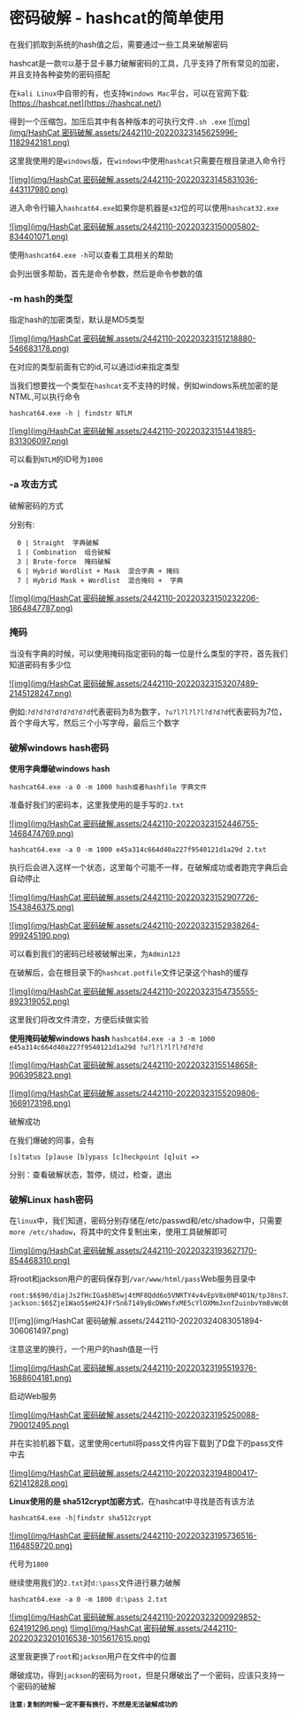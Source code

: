 # 密码破解 - hashcat的简单使用

在我们抓取到系统的hash值之后，需要通过一些工具来破解密码

hashcat是一款`可以`基于显卡暴力破解密码的工具，几乎支持了所有常见的加密，并且支持各种姿势的密码搭配

在`kali Linux`中自带的有，也支持`Windows Mac`平台，可以在官网下载:[https://hashcat.net](https://hashcat.net/)

得到一个压缩包，加压后其中有各种版本的可执行文件`.sh .exe`
[![img](img/HashCat 密码破解.assets/2442110-20220323145625996-1182942181.png)](https://img2022.cnblogs.com/blog/2442110/202203/2442110-20220323145625996-1182942181.png)

这里我使用的是`windows`版，在`windows`中使用`hashcat`只需要在根目录进入命令行

[![img](img/HashCat 密码破解.assets/2442110-20220323145831036-443117980.png)](https://img2022.cnblogs.com/blog/2442110/202203/2442110-20220323145831036-443117980.png)

进入命令行输入`hashcat64.exe`如果你是机器是`x32`位的可以使用`hashcat32.exe`

[![img](img/HashCat 密码破解.assets/2442110-20220323150005802-834401071.png)](https://img2022.cnblogs.com/blog/2442110/202203/2442110-20220323150005802-834401071.png)

使用`hashcat64.exe -h`可以查看工具相关的帮助

会列出很多帮助，首先是命令参数，然后是命令参数的值

### -m hash的类型

指定hash的加密类型，默认是MD5类型

[![img](img/HashCat 密码破解.assets/2442110-20220323151218880-546683178.png)](https://img2022.cnblogs.com/blog/2442110/202203/2442110-20220323151218880-546683178.png)

在对应的类型前面有它的id,可以通过id来指定类型

当我们想要找一个类型在`hashcat`支不支持的时候，例如windows系统加密的是NTML,可以执行命令

`hashcat64.exe -h | findstr NTLM`

[![img](img/HashCat 密码破解.assets/2442110-20220323151441885-831306097.png)](https://img2022.cnblogs.com/blog/2442110/202203/2442110-20220323151441885-831306097.png)

可以看到`NTLM`的ID号为`1000`

### -a 攻击方式

破解密码的方式

分别有:

```
  0 | Straight  字典破解
  1 | Combination  组合破解
  3 | Brute-force  掩码破解
  6 | Hybrid Wordlist + Mask  混合字典 + 掩码
  7 | Hybrid Mask + Wordlist  混合掩码 +  字典
```

[![img](img/HashCat 密码破解.assets/2442110-20220323150232206-1864847787.png)](https://img2022.cnblogs.com/blog/2442110/202203/2442110-20220323150232206-1864847787.png)

### 掩码

当没有字典的时候，可以使用掩码指定密码的每一位是什么类型的字符，首先我们知道密码有多少位

[![img](img/HashCat 密码破解.assets/2442110-20220323153207489-2145128247.png)](https://img2022.cnblogs.com/blog/2442110/202203/2442110-20220323153207489-2145128247.png)

例如:`?d?d?d?d?d?d?d?d`代表密码为8为数字，`?u?l?l?l?l?d?d?d`代表密码为7位，首个字母大写，然后三个小写字母，最后三个数字

### 破解windows hash密码

**使用字典爆破windows hash**

`hashcat64.exe -a 0 -m 1000 hash或者hashfile 字典文件`

准备好我们的密码本，这里我使用的是手写的`2.txt`

[![img](img/HashCat 密码破解.assets/2442110-20220323152446755-1468474769.png)](https://img2022.cnblogs.com/blog/2442110/202203/2442110-20220323152446755-1468474769.png)

`hashcat64.exe -a 0 -m 1000 e45a314c664d40a227f9540121d1a29d 2.txt`

执行后会进入这样一个状态，这里每个可能不一样，在破解成功或者跑完字典后会自动停止

[![img](img/HashCat 密码破解.assets/2442110-20220323152907726-1543846375.png)](https://img2022.cnblogs.com/blog/2442110/202203/2442110-20220323152907726-1543846375.png)

[![img](img/HashCat 密码破解.assets/2442110-20220323152938264-999245190.png)](https://img2022.cnblogs.com/blog/2442110/202203/2442110-20220323152938264-999245190.png)

可以看到我们的密码已经被破解出来，为`Admin123`

在破解后，会在根目录下的`hashcat.potfile`文件记录这个hash的缓存

[![img](img/HashCat 密码破解.assets/2442110-20220323154735555-892319052.png)](https://img2022.cnblogs.com/blog/2442110/202203/2442110-20220323154735555-892319052.png)

这里我们将改文件清空，方便后续做实验

**使用掩码破解windows hash**
`hashcat64.exe -a 3 -m 1000 e45a314c664d40a227f9540121d1a29d ?u?l?l?l?l?d?d?d`

[![img](img/HashCat 密码破解.assets/2442110-20220323155148658-906395823.png)](https://img2022.cnblogs.com/blog/2442110/202203/2442110-20220323155148658-906395823.png)

[![img](img/HashCat 密码破解.assets/2442110-20220323155209806-1669173198.png)](https://img2022.cnblogs.com/blog/2442110/202203/2442110-20220323155209806-1669173198.png)

破解成功

在我们爆破的同事，会有

```
[s]tatus [p]ause [b]ypass [c]heckpoint [q]uit =>
```

分别：查看破解状态，暂停，绕过，检查，退出

### 破解Linux hash密码

在`linux`中，我们知道，密码分别存储在/etc/passwd和/etc/shadow中，只需要`more /etc/shadow`，将其中的文件复制出来，使用工具破解即可

[![img](img/HashCat 密码破解.assets/2442110-20220323193627170-854468310.png)](https://img2022.cnblogs.com/blog/2442110/202203/2442110-20220323193627170-854468310.png)

将root和jackson用户的密码保存到`/var/www/html/pass`Web服务目录中

```
root:$6$90/diajJs2fHcIGa$hB5wj4tMF8Qdd6o5VNRTY4v4vEpV8x0NP4O1N/tpJ8ns7JmJ8RyvSih7.W8TQdfwweUFh16dJejFpKw07i2uR1::0:99999:7:::
jackson:$6$Zje1WaoS$eH24JFr5n67149yBcDWWsfxME5cYlOXMmJxnf2uinbvYm8vWc0BmjvAoXIFY/0ZUJItRpPhHkCGDiqjXT10EV0:19066:0:99999:7:::
```

[![img](img/HashCat 密码破解.assets/2442110-20220324083051894-306061497.png)

[](https://img2022.cnblogs.com/blog/2442110/202203/2442110-20220324083051894-306061497.png)
注意这里的换行，一个用户的hash值是一行

[![img](img/HashCat 密码破解.assets/2442110-20220323195519376-1688604181.png)](https://img2022.cnblogs.com/blog/2442110/202203/2442110-20220323195519376-1688604181.png)

启动Web服务

[![img](img/HashCat 密码破解.assets/2442110-20220323195250088-790012495.png)](https://img2022.cnblogs.com/blog/2442110/202203/2442110-20220323195250088-790012495.png)

并在实验机器下载，这里使用certutil将pass文件内容下载到了D盘下的pass文件中去

[![img](img/HashCat 密码破解.assets/2442110-20220323194800417-621412828.png)](https://img2022.cnblogs.com/blog/2442110/202203/2442110-20220323194800417-621412828.png)

**Linux使用的是 sha512crypt加密方式**，在hashcat中寻找是否有该方法

`hashcat64.exe -h|findstr sha512crypt`

[![img](img/HashCat 密码破解.assets/2442110-20220323195736516-1164859720.png)](https://img2022.cnblogs.com/blog/2442110/202203/2442110-20220323195736516-1164859720.png)

代号为`1800`

继续使用我们的`2.txt`对`d:\pass`文件进行暴力破解

`hashcat64.exe -a 0 -m 1800 d:\pass 2.txt`

[![img](img/HashCat 密码破解.assets/2442110-20220323200929852-624191296.png)](https://img2022.cnblogs.com/blog/2442110/202203/2442110-20220323200929852-624191296.png)
[![img](img/HashCat 密码破解.assets/2442110-20220323201016538-1015617615.png)](https://img2022.cnblogs.com/blog/2442110/202203/2442110-20220323201016538-1015617615.png)

这里我更换了`root`和`jackson`用户在文件中的位置

爆破成功，得到`jackson`的密码为`root`，但是只爆破出了一个密码，应该只支持一个密码的破解

**`注意:复制的时候一定不要有换行，不然是无法破解成功的`**